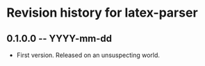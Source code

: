 # Revision history for latex-parser

## 0.1.0.0 -- YYYY-mm-dd

* First version. Released on an unsuspecting world.
